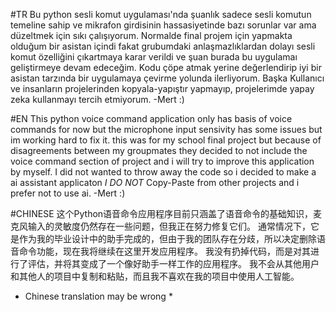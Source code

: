 #TR
Bu python sesli komut uygulaması'nda şuanlık sadece sesli komutun temeline sahip ve mikrafon girdisinin hassasiyetinde bazı sorunlar var ama düzeltmek için sıkı çalışıyorum.
Normalde final projem için yapmakta olduğum bir asistan içindi fakat grubumdaki anlaşmazlıklardan dolayı sesli komut özelliğini çıkartmaya karar verildi ve şuan burada bu uygulamaı geliştirmeye devam edeceğim.
Kodu çöpe atmak yerine değerlendirip iyi bir asistan tarzında bir uygulamaya çevirme yolunda ilerliyorum.
Başka Kullanıcı ve insanların projelerinden kopyala-yapıştır yapmayıp, projelerimde yapay zeka kullanmayı tercih etmiyorum.
-Mert :)


#EN
This python voice command application only has basis of voice commands for now but the microphone input sensivity has some issues but im working hard to fix it.
this was for my school final project but because of disagreements between my groupmates they decided to not include the voice command section of project 
and i will try to improve this application by myself.
I did not wanted to throw away the code so i decided to make a  ai assistant applicaton 
*I DO NOT*  Copy-Paste from other projects and i prefer not to use ai.
-Mert :)


#CHINESE
这个Python语音命令应用程序目前只涵盖了语音命令的基础知识，麦克风输入的灵敏度仍然存在一些问题，但我正在努力修复它们。
通常情况下，它是作为我的毕业设计中的助手完成的，但由于我的团队存在分歧，所以决定删除语音命令功能，现在我将继续在这里开发应用程序。
我没有扔掉代码，而是对其进行了评估，并将其变成了一个像好助手一样工作的应用程序。
我不会从其他用户和其他人的项目中复制和粘贴，而且我不喜欢在我的项目中使用人工智能。

* Chinese translation may be wrong *
